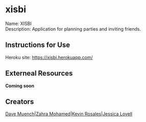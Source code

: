 # xisbi
Name: XISBI   
Description: Application for planning parties and inviting friends.   

## Instructions for Use
Heroku site: https://xisbi.herokuapp.com/

## Externeal Resources
**Coming soon**

## Creators
[Dave Muench](https://github.com/RazorWire13)|[Zahra Mohamed](https://github.com/zahram1087)|[Kevin Rosales](https://github.com/Kevinrosales)|[Jessica Lovell](https://github.com/JessLovell)        
